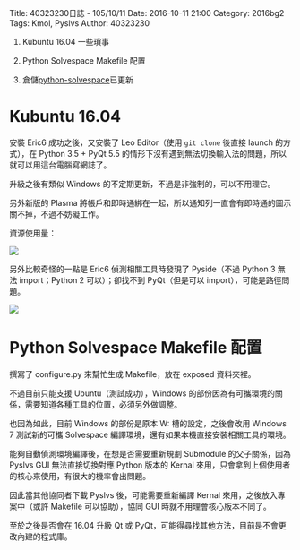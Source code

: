 Title: 40323230日誌 - 105/10/11
Date: 2016-10-11 21:00
Category: 2016bg2
Tags: Kmol, Pyslvs
Author: 40323230

1. Kubuntu 16.04 一些瑣事

1. Python Solvespace Makefile 配置

1. 倉儲[python-solvespace](https://github.com/40323230/python-solvespace"github.com")已更新

<!-- PELICAN_END_SUMMARY -->

Kubuntu 16.04
===

安裝 Eric6 成功之後，又安裝了 Leo Editor（使用 `git clone` 後直接 launch 的方式），在 Python 3.5 + PyQt 5.5 的情形下沒有遇到無法切換輸入法的問題，所以就可以用這台電腦寫網誌了。

升級之後有類似 Windows 的不定期更新，不過是非強制的，可以不用理它。

另外新版的 Plasma 將帳戶和即時通綁在一起，所以通知列一直會有即時通的圖示關不掉，不過不妨礙工作。

資源使用量：

![](https://raw.githubusercontent.com/coursemdetw/project_site_files/gh-pages/files/2016spring/g2/Python_solvespace/1011_01.jpg)

另外比較奇怪的一點是 Eric6 偵測相關工具時發現了 Pyside（不過 Python 3 無法 import；Python 2 可以）；卻找不到 PyQt（但是可以 import），可能是路徑問題。

![](https://raw.githubusercontent.com/coursemdetw/project_site_files/gh-pages/files/2016spring/g2/Python_solvespace/1011_02.jpg)

Python Solvespace Makefile 配置
===

撰寫了 configure.py 來幫忙生成 Makefile，放在 exposed 資料夾裡。

不過目前只能支援 Ubuntu（測試成功），Windows 的部份因為有可攜環境的關係，需要知道各種工具的位置，必須另外做調整。

也因為如此，目前 Windows 的部份是原本 W: 槽的設定，之後會改用 Windows 7 測試新的可攜 Solvespace 編譯環境，還有如果本機直接安裝相關工具的環境。

能夠自動偵測環境編譯後，在想是否需要重新規劃 Submodule 的父子關係，因為 Pyslvs GUI 無法直接切換對應 Python 版本的 Kernal 來用，只會拿到上個使用者的核心來使用，有很大的機率會出問題。

因此當其他協同者下載 Pyslvs 後，可能需要重新編譯 Kernal 來用，之後放入專案中（或許 Makefile 可以協助），協同 GUI 時就不用理會核心版本不同了。

至於之後是否會在 16.04 升級 Qt 或 PyQt，可能得尋找其他方法，目前是不會更改內建的程式庫。